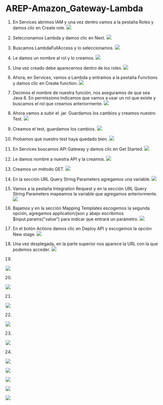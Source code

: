 # AREP-Amazon_Gateway-Lambda

1. En Services abrimos IAM y una vez dentro vamos a la pestaña Roles y damos clic en Create role.
![](https://raw.githubusercontent.com/Nattpalacios/AREP-Amazon_Gateway-Lambda/master/imagenes/1.png)

2. Seleccionamos Lambda y damos clic en Next.
![](https://raw.githubusercontent.com/Nattpalacios/AREP-Amazon_Gateway-Lambda/master/imagenes/2.png)

3. Buscamos LambdaFullAccess y lo seleccionamos.
![](https://raw.githubusercontent.com/Nattpalacios/AREP-Amazon_Gateway-Lambda/master/imagenes/3.png)

4. Le damos un nombre al rol y lo creamos.
![](https://raw.githubusercontent.com/Nattpalacios/AREP-Amazon_Gateway-Lambda/master/imagenes/4.png)

5. Una vez creado debe aparecernos dentro de los roles.
![](https://raw.githubusercontent.com/Nattpalacios/AREP-Amazon_Gateway-Lambda/master/imagenes/5.png)

6. Ahora, en Services, vamos a Lambda y entramos a la pestaña Functions y damos clic en Create function.
![](https://raw.githubusercontent.com/Nattpalacios/AREP-Amazon_Gateway-Lambda/master/imagenes/6.png)

7. Decimos el nombre de nuestra función, nos aseguramos de que sea Java 8. En permissions indicamos que vamos a usar un rol que existe y buscamos el rol que creamos anteriormente.
![](https://raw.githubusercontent.com/Nattpalacios/AREP-Amazon_Gateway-Lambda/master/imagenes/7.png)

8. Ahora vamos a subir el .jar. Guardamos los cambios y creamos nuestro Test.
![](https://raw.githubusercontent.com/Nattpalacios/AREP-Amazon_Gateway-Lambda/master/imagenes/8.png)

9. Creamos el test, guardamos los cambios.
![](https://raw.githubusercontent.com/Nattpalacios/AREP-Amazon_Gateway-Lambda/master/imagenes/9.png)

10. Probamos que nuestro test haya quedado bien.
![](https://raw.githubusercontent.com/Nattpalacios/AREP-Amazon_Gateway-Lambda/master/imagenes/10.png)

11. En Services buscamos API Gateway y damos clic en Get Started.
![](https://raw.githubusercontent.com/Nattpalacios/AREP-Amazon_Gateway-Lambda/master/imagenes/11.png)

12. Le damos nombre a nuestra API y la creamos.
![](https://raw.githubusercontent.com/Nattpalacios/AREP-Amazon_Gateway-Lambda/master/imagenes/12.png)

13. Creamos un método GET.
![](https://raw.githubusercontent.com/Nattpalacios/AREP-Amazon_Gateway-Lambda/master/imagenes/13.png)

14. En la sección URL Query String Parameters agregamos una variable.
![](https://raw.githubusercontent.com/Nattpalacios/AREP-Amazon_Gateway-Lambda/master/imagenes/14.png)

15. Vamos a la pestaña Integration Request y en la sección URL Query String Parameters mapeamos la variable que agregamos anteriormente.
![](https://raw.githubusercontent.com/Nattpalacios/AREP-Amazon_Gateway-Lambda/master/imagenes/15.png)

16. Bajamos y en la sección Mapping Templates escogemos la segunda opción, agregamos application/json y abajo escribimos $input.params("value") para indicar que entrará un parámetro.
![](https://raw.githubusercontent.com/Nattpalacios/AREP-Amazon_Gateway-Lambda/master/imagenes/16.png)

17. En el botón Actions damos clic en Deploy API y escogemos la opción New stage.
![](https://raw.githubusercontent.com/Nattpalacios/AREP-Amazon_Gateway-Lambda/master/imagenes/17.png)

18. Una vez desplegada, en la parte superior nos aparece la URL con la que podemos acceder.
![](https://raw.githubusercontent.com/Nattpalacios/AREP-Amazon_Gateway-Lambda/master/imagenes/18.png)

19.
![](https://raw.githubusercontent.com/Nattpalacios/AREP-Amazon_Gateway-Lambda/master/imagenes/19.png)

20.
![](https://raw.githubusercontent.com/Nattpalacios/AREP-Amazon_Gateway-Lambda/master/imagenes/20.png)

21.
![](https://raw.githubusercontent.com/Nattpalacios/AREP-Amazon_Gateway-Lambda/master/imagenes/21.png)

22.
![](https://raw.githubusercontent.com/Nattpalacios/AREP-Amazon_Gateway-Lambda/master/imagenes/22.png)

23.
![](https://raw.githubusercontent.com/Nattpalacios/AREP-Amazon_Gateway-Lambda/master/imagenes/23.png)

24.
![](https://raw.githubusercontent.com/Nattpalacios/AREP-Amazon_Gateway-Lambda/master/imagenes/24.png)

![](https://raw.githubusercontent.com/Nattpalacios/AREP-Amazon_Gateway-Lambda/master/imagenes/25.png)

![](https://raw.githubusercontent.com/Nattpalacios/AREP-Amazon_Gateway-Lambda/master/imagenes/26.png)

![](https://raw.githubusercontent.com/Nattpalacios/AREP-Amazon_Gateway-Lambda/master/imagenes/27.png)

![](https://raw.githubusercontent.com/Nattpalacios/AREP-Amazon_Gateway-Lambda/master/imagenes/28.png)
